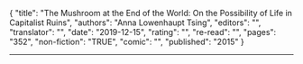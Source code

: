 {
"title": "The Mushroom at the End of the World: On the Possibility of Life in Capitalist Ruins",
"authors": "Anna Lowenhaupt Tsing",
"editors": "",
"translator": "",
"date": "2019-12-15",
"rating": "",
"re-read": "",
"pages": "352",
"non-fiction": "TRUE",
"comic": "",
"published": "2015"
}

---
